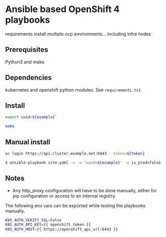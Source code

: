 # Ansible based OpenShift 4 playbooks

requirements install multiple ocp environments...
including infra nodes

## Prerequisites

Python3 and make.  

## Dependencies

kubernetes and openshift python modules. See `requirements.txt`.

## Install

```bash  
export uuid=${example}`  

make  
```

## Manual install

```bash
oc login https://api.cluster.example.net:6443 --token=${token}

$ ansible-playbook site.yaml -v -e "uuid=${example}" -e is_prod=false
```

## Notes

* Any http_proxy configuration will have to be done manually, either for pip configuration or access to an internal registry.

The following env vars can be exported while testing the playbooks manually.  

```bash
K8S_AUTH_VERIFY_SSL=False
K8S_AUTH_API_KEY={{ openshift_token }}
K8S_AUTH_HOST={{ https://openshift_api_url:6443 }}
```
